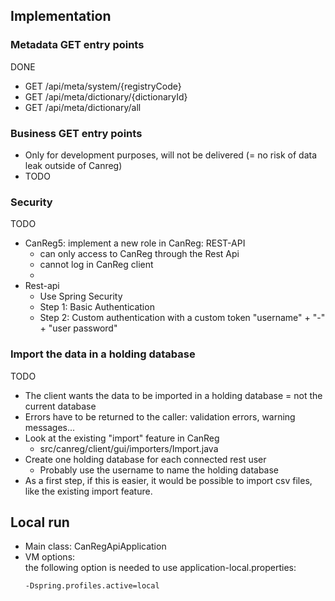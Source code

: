 ## Implementation
### Metadata GET entry points
DONE  
- GET /api/meta/system/{registryCode}
- GET /api/meta/dictionary/{dictionaryId}
- GET /api/meta/dictionary/all

### Business GET entry points
- Only for development purposes, will not be delivered (= no risk of data leak outside of Canreg)
- TODO

### Security
TODO
- CanReg5: implement a new role in CanReg: REST-API
  - can only access to CanReg through the Rest Api
  - cannot log in CanReg client
  - 
- Rest-api
  - Use Spring Security
  - Step 1: Basic Authentication
  - Step 2: Custom authentication with a custom token "username" + "-" + "user password"

### Import the data in a holding database
TODO
- The client wants the data to be imported in a holding database = not the current database
- Errors have to be returned to the caller: validation errors, warning messages...
- Look at the existing "import" feature in CanReg
    - src/canreg/client/gui/importers/Import.java
- Create one holding database for each connected rest user
    - Probably use the username to name the holding database
- As a first step, if this is easier, it would be possible to import csv files, like the existing import feature.


## Local run
- Main class: CanRegApiApplication
- VM options:  
  the following option is needed to use application-local.properties:
  ```
  -Dspring.profiles.active=local
  ```
